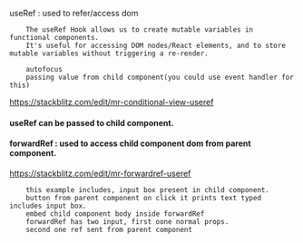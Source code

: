 useRef : used to refer/access dom

        The useRef Hook allows us to create mutable variables in functional components. 
        It's useful for accessing DOM nodes/React elements, and to store mutable variables without triggering a re-render.

        autofocus
        passing value from child component(you could use event handler for this)


https://stackblitz.com/edit/mr-conditional-view-useref

####  useRef can be passed to child component.
  
####  forwardRef : used to access child component dom from parent component.
  
https://stackblitz.com/edit/mr-forwardref-useref

        this example includes, input box present in child component.
        button from parent component on click it prints text typed includes input box.
        embed child component body inside forwardRef
        forwardRef has two input, first oone normal props.
        second one ref sent from parent component
